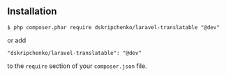 ## Installation

```
$ php composer.phar require dskripchenko/laravel-translatable "@dev"
```

or add

```
"dskripchenko/laravel-translatable": "@dev"
```

to the ```require``` section of your `composer.json` file.